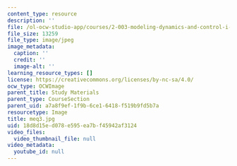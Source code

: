 ```yaml
---
content_type: resource
description: ''
file: /ol-ocw-studio-app/courses/2-003-modeling-dynamics-and-control-i-spring-2005/18d8d15ed078e595ea7bf45942af3124_meq3.jpg
file_size: 13259
file_type: image/jpeg
image_metadata:
  caption: ''
  credit: ''
  image-alt: ''
learning_resource_types: []
license: https://creativecommons.org/licenses/by-nc-sa/4.0/
ocw_type: OCWImage
parent_title: Study Materials
parent_type: CourseSection
parent_uid: a7a8f9ef-1f9b-6ce1-6418-f519b9fd5b7a
resourcetype: Image
title: meq3.jpg
uid: 18d8d15e-d078-e595-ea7b-f45942af3124
video_files:
  video_thumbnail_file: null
video_metadata:
  youtube_id: null
---
```

